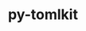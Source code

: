 ---
title: "py-tomlkit"
layout: cache
categories: [package, develop-2023-09-03]
meta: {"versions": ["0.11.4"], "compilers": ["gcc@=11.1.0"], "oss": ["ubuntu20.04"], "platforms": ["linux"], "targets": ["ppc64le", "x86_64_v3"], "stacks": ["data-vis-sdk", "e4s", "e4s-power", "root"], "num_specs": 7, "num_specs_by_stack": {"root": 7, "e4s-power": 3, "data-vis-sdk": 1, "e4s": 3}}
spec_details: [{"hash": "ataywybkmail3cheiwntaoep7qdvyzqr", "compiler": "gcc@=11.1.0", "versions": ["0.11.4"], "os": "ubuntu20.04", "platform": "linux", "target": "ppc64le", "variants": ["build_system=python_pip"], "stacks": ["root", "e4s-power"], "size": "-", "tarball": "https://binaries.spack.io/develop-2023-09-03/build_cache/linux-ubuntu20.04-ppc64le/gcc-11.1.0/py-tomlkit-0.11.4/linux-ubuntu20.04-ppc64le-gcc-11.1.0-py-tomlkit-0.11.4-ataywybkmail3cheiwntaoep7qdvyzqr.spack"}, {"hash": "mudgtxl7rd33lzevfy2tzefgywx3sslb", "compiler": "gcc@=11.1.0", "versions": ["0.11.4"], "os": "ubuntu20.04", "platform": "linux", "target": "ppc64le", "variants": ["build_system=python_pip"], "stacks": ["root", "e4s-power"], "size": "-", "tarball": "https://binaries.spack.io/develop-2023-09-03/build_cache/linux-ubuntu20.04-ppc64le/gcc-11.1.0/py-tomlkit-0.11.4/linux-ubuntu20.04-ppc64le-gcc-11.1.0-py-tomlkit-0.11.4-mudgtxl7rd33lzevfy2tzefgywx3sslb.spack"}, {"hash": "njd7p7ejnusp4vhtzdrnj4cvhrnoh77o", "compiler": "gcc@=11.1.0", "versions": ["0.11.4"], "os": "ubuntu20.04", "platform": "linux", "target": "ppc64le", "variants": ["build_system=python_pip"], "stacks": ["root", "e4s-power"], "size": "-", "tarball": "https://binaries.spack.io/develop-2023-09-03/build_cache/linux-ubuntu20.04-ppc64le/gcc-11.1.0/py-tomlkit-0.11.4/linux-ubuntu20.04-ppc64le-gcc-11.1.0-py-tomlkit-0.11.4-njd7p7ejnusp4vhtzdrnj4cvhrnoh77o.spack"}, {"hash": "hkc5yfq2kvwwjtzcu4xsvus7uoux2rst", "compiler": "gcc@=11.1.0", "versions": ["0.11.4"], "os": "ubuntu20.04", "platform": "linux", "target": "x86_64_v3", "variants": ["build_system=python_pip"], "stacks": ["root", "data-vis-sdk"], "size": "-", "tarball": "https://binaries.spack.io/develop-2023-09-03/build_cache/linux-ubuntu20.04-x86_64_v3/gcc-11.1.0/py-tomlkit-0.11.4/linux-ubuntu20.04-x86_64_v3-gcc-11.1.0-py-tomlkit-0.11.4-hkc5yfq2kvwwjtzcu4xsvus7uoux2rst.spack"}, {"hash": "xi57lwfqw6yorftvyzog6id5vcq2t4eo", "compiler": "gcc@=11.1.0", "versions": ["0.11.4"], "os": "ubuntu20.04", "platform": "linux", "target": "x86_64_v3", "variants": ["build_system=python_pip"], "stacks": ["e4s", "root"], "size": "-", "tarball": "https://binaries.spack.io/develop-2023-09-03/build_cache/linux-ubuntu20.04-x86_64_v3/gcc-11.1.0/py-tomlkit-0.11.4/linux-ubuntu20.04-x86_64_v3-gcc-11.1.0-py-tomlkit-0.11.4-xi57lwfqw6yorftvyzog6id5vcq2t4eo.spack"}, {"hash": "os56rn642s4pogy77kwtlsc4bshm3u7m", "compiler": "gcc@=11.1.0", "versions": ["0.11.4"], "os": "ubuntu20.04", "platform": "linux", "target": "x86_64_v3", "variants": ["build_system=python_pip"], "stacks": ["e4s", "root"], "size": "-", "tarball": "https://binaries.spack.io/develop-2023-09-03/build_cache/linux-ubuntu20.04-x86_64_v3/gcc-11.1.0/py-tomlkit-0.11.4/linux-ubuntu20.04-x86_64_v3-gcc-11.1.0-py-tomlkit-0.11.4-os56rn642s4pogy77kwtlsc4bshm3u7m.spack"}, {"hash": "ushs532k32m6kysxn7tz6qeu5ef37mwa", "compiler": "gcc@=11.1.0", "versions": ["0.11.4"], "os": "ubuntu20.04", "platform": "linux", "target": "x86_64_v3", "variants": ["build_system=python_pip"], "stacks": ["e4s", "root"], "size": "-", "tarball": "https://binaries.spack.io/develop-2023-09-03/build_cache/linux-ubuntu20.04-x86_64_v3/gcc-11.1.0/py-tomlkit-0.11.4/linux-ubuntu20.04-x86_64_v3-gcc-11.1.0-py-tomlkit-0.11.4-ushs532k32m6kysxn7tz6qeu5ef37mwa.spack"}]
---